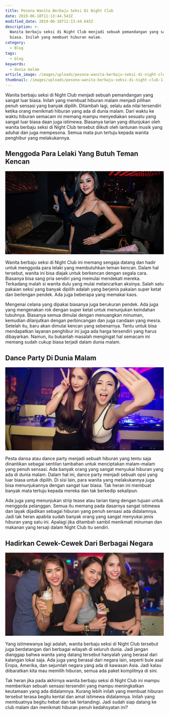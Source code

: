 ```yaml
---
title: Pesona Wanita Berbaju Seksi Di Night Club
date: 2019-06-10T11:13:44.543Z
modified_date: 2019-06-10T11:13:44.645Z
description: >-
  Wanita berbaju seksi di Night Club menjadi sebuah pemandangan yang sangat luar
  biasa. Inilah yang membuat hiburan malam.
category:
  - Blog
tags:
  - blog
keywords:
  - dunia malam
article_image: /images/uploads/pesona-wanita-berbaju-seksi-di-night-club-1.jpg
thumbnail: /images/uploads/pesona-wanita-berbaju-seksi-di-night-club-1-015.jpg
---
```

Wanita berbaju seksi di Night Club menjadi sebuah pemandangan yang sangat luar biasa. Inilah yang membuat hiburan malam menjadi pilihan penuh sensasi yang banyak dipilih. Ditambah lagi, selalu ada nilai tersendiri ketika orang menikmati hiburan yang ada di dunia malam. Dari waktu ke waktu hiburan semacam ini memang mampu menyediakan sesuatu yang sangat luar biasa daan juga istimewa. Biasanya tarian yang ditunjukan oleh wanita berbaju seksi di Night Club tersebut diikuti oleh lantunan musik yang aduhai dan juga mempesona. Semua mata pun tertuju kepada wanita penghibur yang melakukannya.



## Menggoda Para Lelaki Yang Butuh Teman Kencan

![Pesona Wanita Berbaju Seksi Di Night Club](/images/uploads/pesona-wanita-berbaju-seksi-di-night-club-1.jpg)

Wanita berbaju seksi di Night Club ini memang sengaja datang dan hadir untuk menggoda para lelaki yang membutuhkan teman kencan. Dalam hal tersebut, wanita ini bisa diajak untuk berkencan dengan segala cara. Biasanya bisa sang pria sendiri yang memulai mendekati mereka. Terkadang malah si wanita dulu yang mulai melancarkan aksinya. Salah satu pakaian seksi yang banyak dipilih adalah yang berjenis pakaian super ketat dan berlengan pendek. Ada juga beberapa yang memakai kaos.

Mengenai celana yang dipakai biasanya juga berukuran pendek. Ada juga yang mengenakan rok dengan super ketat untuk menunjukan keindahan tubuhnya. Biasanya semua dimulai dengan menuangkan minuman, kemudian dilanjutkan dengan perbincangan dan juga candaan yang mesra. Setelah itu, baru akan dimulai kencan yang sebenarnya. Tentu untuk bisa mendapatkan layanan penghibur ini juga ada harga tersendiri yang harus dibayarkan. Namun, itu bukanlah masalah mengingat hal semacam ini memang sudah cukup biasa terjadi dalam dunia malam.



## Dance Party Di Dunia Malam

![Pesona Wanita Berbaju Seksi Di Night Club](/images/uploads/pesona-wanita-berbaju-seksi-di-night-club-3.jpg)

Pesta dansa atau dance party menjadi sebuah hiburan yang tentu saja dinantikan sebagai sentilan tambahan untuk menciptakan malam-malam yang penuh sensasi. Ada banyak orang yang sangat menyukai hiburan yang ada di dunia malam. Dalam hal ini, dance party menjadi sebuah opsi yang luar biasa untuk dipilih. Di sisi lain, para wanita yang melakukannya juga bisa menunjukannya dengan sangat luar biasa. Tak heran ini membuat banyak mata tertuju kepada mereka dan tak berkedip sekalipun.

Ada juga yang menunjukan strip tease atau tarian tiang dengan tujuan untuk menggoda pelanggan. Semua itu memang pada dasarnya sangat istimewa dan layak dijadikan sebagai hiburan yang penuh sensasi ada didalamnya. Jadi tak heran apabila sudah banyak orang yang sangat menyukai jenis hiburan yang satu ini. Apalagi jika ditambah sambil menikmati minuman dan makanan yang tersaji dalam Night Club itu sendiri.



## Hadirkan Cewek-Cewek Dari Berbagai Negara

![Pesona Wanita Berbaju Seksi Di Night Club](/images/uploads/pesona-wanita-berbaju-seksi-di-night-club-2.jpg)

Yang istimewanya lagi adalah, wanita berbaju seksi di Night Club tersebut juga berdatangan dari berbagai wilayah di seluruh dunia. Jadi jangan dianggap bahwa wanita yang datang tersebut hanyalah yang berasal dari kalangan lokal saja. Ada juga yang berasal dari negara lain, seperti bule asal Eropa, Amerika, dan sejumlah negara yang ada di kawasan Asia. Jadi kalau diibaratkan kita mau memilih hiburan, semua ada paket komplitnya di sini.

Tak heran jika pada akhirnya wanita berbaju seksi di Night Club ini mampu memberikan sebuah sensasi tersendiri yang mampu meningkatkan keutamaan yang ada didalamnya. Kurang lebih inilah yang membuat hiburan tersebut terasa begitu kental dan amat istimewa didalamnya. Inilah yang membuatnya begitu hebat dan tak tertandingi. Jadi sudah siap datang ke club malam dan menikmati hiburan penuh kedahsyatan ini?
